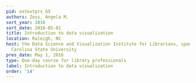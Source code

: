 ```yaml
---
pid: extextprs_65
authors: Zoss, Angela M.
sort_year: 2016
sort_date: 2016-05-01
title: Introduction to data visualization
location: Raleigh, NC
host: the Data Science and Visualization Institute for Librarians, sponsored by North
  Carolina State University
pres_date: May 1, 2016
type: One-day course for library professionals
label: Introduction to data visualization
order: '14'
---
```

